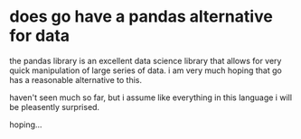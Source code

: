 # does go have a pandas alternative for data

the pandas library is an excellent data science library that allows for very quick manipulation of large series of data. i am very much hoping that go has a reasonable alternative to this.

haven't seen much so far, but i assume like everything in this language i will be pleasently surprised.

hoping...
